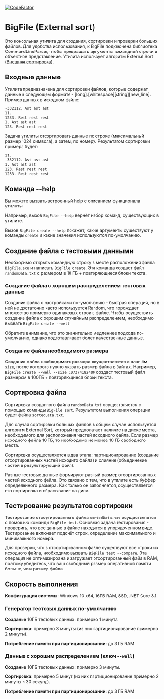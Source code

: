 [![CodeFactor](https://www.codefactor.io/repository/github/teoadal/big-file/badge)](https://www.codefactor.io/repository/github/teoadal/big-file)

# BigFile (External sort)

Это консольная утилита для создания, сортировки и проверки больших файлов.
Для удобства использования, к BigFile подключена библиотека CommandLineParser, чтобы превращать аргументы командной строки в объектное представление.
Утилита использует алгоритм External Sort ([Внешняя сортировка](https://ru.wikipedia.org/wiki/%D0%92%D0%BD%D0%B5%D1%88%D0%BD%D1%8F%D1%8F_%D1%81%D0%BE%D1%80%D1%82%D0%B8%D1%80%D0%BE%D0%B2%D0%BA%D0%B0)).

## Входные данные

Утилита предназначена для сортировки файлов, которые содержат данные в следующем формате - [long].[whitespace][string][new_line]. Пример данных в исходном файле:
```txt
-332112. Ast ast ast
11. 
1233. Rest rest rest
1. Ast ast ast
123. Rest rest rest 
```
Задача утилиты отсортировать данные по строке (максимальный размер 1024 символа), а затем, по номеру. Результатом сортировки примера будет:
```txt
11. 
-332112. Ast ast ast
1. Ast ast ast
123. Rest rest rest
1233. Rest rest rest
```

## Команда --help

Вы можете вызвать встроенный help с описанием функционала утилиты.

Например, вызов `BigFile --help` вернёт набор команд, существующих в утилите.

Вызов `BigFile create --help` покажет, какие аргументы существуют у команды `create` и какие значения используются по-умолчанию.

## Создание файла с тестовыми данными

Необходимо открыть командную строку в месте расположения файла `BigFile.exe` и написать `BigFile create`. 
Эта команда создаст файл `randomData.txt` с размером в 10 ГБ + повторяющиеся блоки текста.

### Создание файла с хорошим распределением тестовых данных

Создание файла с настройками по-умолчанию - быстрая операция, но в ней не достаточно часто используется Random, что порождает множество примерно одинаковых строк в файле. Чтобы осуществить создание файла с хорошим случайным распределением, необходимо вызвать `BigFile create --well`. 

Обратите внимание, что это значительно медленнее подхода по-умолчанию, однако подготавливает более качественные данные.

### Создание файла необходимого размера

Создание файла необходимого размера осуществляется с ключём `--size`, после которого нужно указать размер файла в байтах.
Например, `BigFile create --well --size 107374182400` создаст тестовый файл размером в 100ГБ + повторяющиеся блоки текста.

## Сортировка файла

Сортировка созданного файла `randomData.txt` осуществляется с помощью команды `BigFile sort`.
Результатом выполнения операции будет файла `sortedData.txt`.

Для случая сортировки больших файлов в общем случае используется алгоритм External Sort, который предполагает наличие на диске места, необходимого для расположения частей исходного файла. 
Если размер исходного файла 10 ГБ, то необходимо не менее 10 ГБ свободного места. 

Сортировка осуществляется в два этапа: партиционирование (создание отсортированных частей исходнго файла) и слияние (объединение частей в результирующий файл).

Разные тестовые данные формируют разный размер отсортированных частей исходного файла. Это связано с тем, что в утилите есть буффер определенного размера. Как только он заполняется, осуществляется его сортировка и сбрасывание на диск.

## Тестирование результатов сортировки

Тестирование отсортированного файла `sortedData.txt` осуществляется с помощью команды `BigFile test`. 
Основная задача тестирования - проверить, что все данные в файле находятся в упорядоченном виде.
Тестирование включает подсчёт строк, определение максимального и минимального номера.

Для проверки, что в отсортированном файле существуют все строки из исходного файла, необходимо вызвать `BigFile test --compare`. Эта операция не оптимизироана и загружает отсортированный файл в RAM, поэтому убедитесь, что ваш свободный размер оперативной памяти больше, чем размер файла.

## Скорость выполнения

**Конфигурация системы**: Windows 10 x64, 16ГБ RAM, SSD, .NET Core 3.1.

### Генератор тестовых данных по-умолчанию
**Создание** 10ГБ тестовых данных: примерно 1 минута.

**Сортировка**: примерно 3 минуты (из них партиционирование примерно 2 минуты).

**Потребление памяти при партиционировании**: до 3 ГБ RAM

### Данные с хорошим распределением (ключ `--well`)
**Создание** 10ГБ тестовых данных: примерно 3 минуты.

**Сортировка**: примерно 5 минут (из них партиционирование примерно 2 минуты и 30 секунд).

**Потребление памяти при партиционировании**: до 3 ГБ RAM
